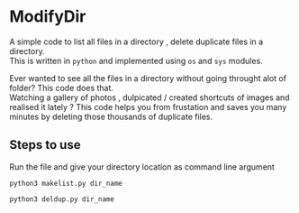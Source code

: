 # ModifyDir
A simple code to list all files in a directory , delete duplicate files in a directory.<br/>
This is written in `python` and implemented using `os` and `sys` modules.

Ever wanted to see all the files in a directory without going throught alot of folder? This code does that. <br />
Watching a gallery of photos , dulpicated / created shortcuts of images and realised it lately ? This code helps you from frustation and saves you many minutes
by deleting those thousands of duplicate files.

## Steps to use
Run the file and give your directory location as command line argument
```
python3 makelist.py dir_name
```

```
python3 deldup.py dir_name
```
